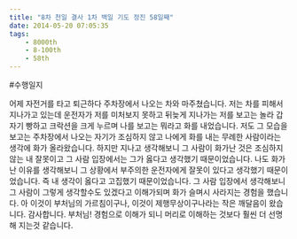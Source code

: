 ```yaml
---
title: "8차 천일 결사 1차 백일 기도 정진 58일째"
date: 2014-05-20 07:05:35
tags:
    - 8000th
    - 8-100th
    - 58th
---
```


#수행일지

어제 자전거를 타고 퇴근하다 주차장에서 나오는 차와 마주쳤습니다. 저는 차를 피해서 지나가고 있는데 운전자가 저를 미처보지 못하고 뒤늦게 지나가는 저를 보고는 놀라 갑자기 빵하고 크락션을 크게 누르며 나를 보고는 뭐라고 화를 내었습니다. 저도 그 모습을 보고는 주차장에서 나오는 자기가 조심하지 않고 나에게 화를 내는 무례한 사람이라는 생각에 화가 올라왔습니다. 하지만 지나고 생각해보니 그 사람이 화가난 것은 조심하지 않는 내 잘못이고 그 사람 입장에서는 그가 옳다고 생각했기 때문이었습니다. 나도 화가난 이유를 생각해보니 그 상황에서 부주의한 운전자에게 잘못이 있다고 생각했기 때문이었습니다. 즉 내 생각이 옳다고 고집했기 때문이었습니다. 그 사람 입장에서 생각해보니 그 사람이 그렇게 생각할수도 있겠다고 이해가되며 화가 슬며시 사라지는 경험을 했습니다. 아 이것이 부처님의 가르침이구나, 이것이 제행무상이구나라는 작은 깨달음이 왔습니다. 감사합니다. 부처님! 경험으로 이해가 되니 머리로 이해하는 것보다 훨씬 더 선명해 지는것 같습니다.
